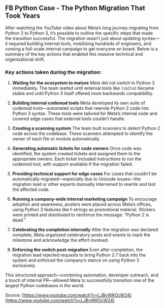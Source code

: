 <!-- 
title: "FB Python Case - The Python Migration That Took Years"
date: 2025‑08‑03
description: "A breakdown of the key steps Meta took to migrate company-wide from Python 2 to Python 3—based on real-world lessons."
tags: [python, migration, meta, software‑engineering, tooling]
-->

## FB Python Case - The Python Migration That Took Years

After watching the YouTube video about Meta’s long journey migrating from Python 2 to Python 3, it’s possible to outline the specific steps that made the transition successful. The migration wasn’t just about updating syntax—it required building internal tools, mobilizing hundreds of engineers, and running a full-scale internal campaign to get everyone on board. Below is a summary of the key actions that enabled this massive technical and organizational shift.

### Key actions taken during the migration:

1. **Waiting for the ecosystem to mature**
   Meta did not switch to Python 3 immediately. The team waited until external tools like `lib2to3` became stable and until Python 3 itself offered more backwards compatibility.

2. **Building internal codemod tools**
   Meta developed its own suite of codemod tools—automated scripts that rewrote Python 2 code into Python 3 syntax. These tools were tailored for Meta’s internal code and covered edge cases that external tools couldn’t handle.

3. **Creating a scanning system**
   The team built scanners to detect Python 2 code across the codebase. These scanners attempted to identify the owner of each file or module automatically.

4. **Generating automatic tickets for code owners**
   Once code was identified, the system created tickets and assigned them to the appropriate owners. Each ticket included instructions to run the codemod tool, with support available if the migration failed.

5. **Providing technical support for edge cases**
   For cases that couldn’t be automatically migrated—especially due to Unicode issues—the migration lead or other experts manually intervened to rewrite and test the affected code.

6. **Running a company-wide internal marketing campaign**
   To encourage adoption and awareness, posters were placed across Meta’s offices, using Python 3 features like f-strings as promotional material. Stickers were printed and distributed to reinforce the message: “Python 2 is dead.”

7. **Celebrating the completion internally**
   After the migration was declared complete, Meta organized celebratory posts and events to mark the milestone and acknowledge the effort involved.

8. **Enforcing the switch post-migration**
   Even after completion, the migration lead rejected requests to bring Python 2.7 back into the system and enforced the company’s stance on using Python 3 exclusively.

This structured approach—combining automation, developer outreach, and a touch of internal PR—allowed Meta to successfully transition one of the largest Python codebases in the world.

Source: [https://www.youtube.com/watch?v=LJByWKOcW24](https://www.youtube.com/watch?v=LJByWKOcW24)
